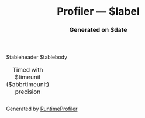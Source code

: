 <header>
<h1>Profiler — $label</h1>
<h3>Generated on $date</h3>
</header>
<div>
<table>
    <caption>
        Timed with $timeunit ($abbrtimeunit) precision
    </caption>
    <thead>
    $tableheader
    </thead>
    <tbody>
    $tablebody
    </tbody>
</table>
</div>
<footer>
Generated by <a href="https://github.com/7orivorian/RuntimeProfiler">RuntimeProfiler</a>
</footer>